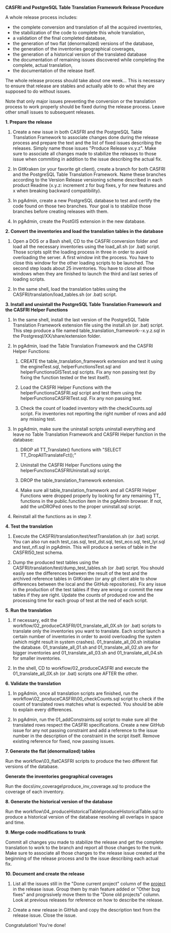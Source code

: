 **CASFRI and PostgreSQL Table Translation Framework Release Procedure**

A whole release process includes:

- the complete conversion and translation of all the acquired inventories,
- the stabilization of the code to complete this whole translation,
- a validation of the final completed database,
- the generation of two flat (denormalized) versions of the database,
- the generation of the inventories geographical coverages,
- the generation of a historical version of the translated database
- the documentation of remaining issues discovered while completing the complete, actual translation,
- the documentation of the release itself.

The whole release process should take about one week... This is necessary to ensure that release are stables and actually able to do what they are supposed to do without issues. 

Note that only major issues preventing the conversion or the translation process to work properly should be fixed during the release process. Leave other small issues to subsequent releases.

**1. Prepare the release**

1. Create a new issue in both CASFRI and the PostgreSQL Table Translation Framework to associate changes done during the release process and prepare the text and the list of fixed issues describing the releases. Simply name those issues "Produce Release vx.y.z". Make sure to associate all changes made to stabilize the releases to those issue when commiting in addition to the issue describing the actual fix.

2. In GitKraken (or your favorite git client), create a branch for both CASFRI and the PostgreSQL Table Translation Framework. Name these branches according to the Version Release versioning scheme described in each product Readme (x.y.z: increment z for bug fixes, y for new features and x when breaking backward compatibility).

3. In pgAdmin, create a new PostgreSQL database to test and certify the code found on those two branches. Your goal is to stabilize those branches before creating releases with them.

4. In pgAdmin, create the PostGIS extension in the new database.

**2. Convert the inventories and load the translation tables in the database**

1. Open a DOS or a Bash shell, CD to the CASFRI conversion folder and load all the necessary inventories using the load_all.sh (or .bat) script. Those scripts split the loading process in three in order to avoid overloading the server. A first window init the process. You have to close this window for the other loading scripts to be launched. The second step loads about 25 inventories. You have to close all those windows when they are finished to launch the third and last series of loading scripts.

2. In the same shell, load the translation tables using the CASFRI/translation/load_tables.sh (or .bat) script.

**3. Install and unsintall the PostgreSQL Table Translation Framework and the CASFRI Helper Functions**

1. In the same shell, install the last version of the PostgreSQL Table Translation Framework extension file using the install.sh (or .bat) script. This step produce a file named table_translation_framework--x.y.z.sql in the Postgresql/XX/share/extension folder.

2. In pgAdmin, load the Table Translation Framework and the CASFRI Helper Functions:

    1. CREATE the table_translation_framework extension and test it using the engineTest.sql, helperFunctionsTest.sql and helperFunctionsGISTest.sql scripts. Fix any non passing test (by fixing the function tested or the test itself).

    2. Load the CASFRI Helper Functions with the helperFunctionsCASFRI.sql script and test them using the helperFunctionsCASFRITest.sql. Fix any non passing test.

    3. Check the count of loaded inventory with the checkCounts.sql script. Fix inventories not reporting the right number of rows and add any missing test.

3. In pgAdmin, make sure the uninstall scripts uninstall everything and leave no Table Translation Framework and CASFRI Helper function in the database:

    1. DROP all TT_Translate() functions with "SELECT TT_DropAllTranslateFct();"

    2. Uninstall the CASFRI Helper Functions using the helperFunctionsCASFRIUninstall.sql script.

    3. DROP the table_translation_framework extension.

    4. Make sure all table_translation_framework and all CASFRI Helper Functions were dropped properly by looking for any remaining TT_ functions in the public.function item in the pgAdmin browser. If not, add the unDROPed ones to the proper uninstall.sql script.

4. Reinstall all the functions as in step 7.

**4. Test the translation**

1. Execute the CASFRI/translation/test/testTranslation.sh (or .bat) script. You can also run each test_cas.sql, test_dst.sql, test_eco.sql, test_lyr.sql and test_nfl.sql in pgAdmin. This will produce a series of table in the CASFRI50_test schema.

2. Dump the produced test tables using the CASFRI/translation/test/dump_test_tables.sh (or .bat) script. You should easily see the differences between the result of the test and the archived reference tables in GitKraken (or any git client able to show differences between the local and the GitHub repositories). Fix any issue in the production of the test tables if they are wrong or commit the new tables if they are right. Update the counts of produced row and the processing time for each group of test at the ned of each script.

**5. Run the translation**

1. If necessary, edit the workflow/02_produceCASFRI/01_translate_all_0X.sh (or .bat) scripts to translate only the inventories you want to translate. Each script launch a certain number of inventories in order to avoid overloading the system (which might result in system crashes). 01_translate_all_00.sh initialise the database. 01_translate_all_01.sh and 01_translate_all_02.sh are for bigger inventories and 01_translate_all_03.sh and 01_translate_all_04.sh for smaller inventories.

2. In the shell, CD to workflow/02_produceCASFRI and execute the 01_translate_all_0X.sh (or .bat) scripts one AFTER the other.

**6. Validate the translation**

1. In pgAdmin, once all translation scripts are finished, run the workflow\02_produceCASFRI\00_checkCounts.sql script to check if the count of translated rows matches what is expected. You should be able to explain every differences.

2. In pgAdmin, run the 01_addConstraints.sql script to make sure all the translated rows respect the CASFRI specifications. Create a new GitHub issue for any not passing constraint and add a reference to the issue number in the description of the constraint in the script itself. Remove existing reference for fixed, now passing issues.

**7. Generate the flat (denormalized) tables**

Run the workflow\03_flatCASFRI scripts to produce the two different flat versions of the database.

**Generate the inventories geographical coverages**

Run the docs\inv_coverage\produce_inv_coverage.sql to produce the coverage of each inventory.

**8. Generate the historical version of the database**

Run the workflow\04_produceHistoricalTable\produceHistoricalTable.sql to produce a historical version of the database resolving all overlaps in space and time.

**9. Merge code modifications to trunk**

Commit all changes you made to stabilize the release and get the complete translation to work to the branch and report all those changes to the trunk. Make sure to associate all those changes to the release issue created at the beginning of the release process and to the issue describing each actual fix.

**10. Document and create the release**

1. List all the issues still in the "Done current project" column of the [project](https://github.com/edwardsmarc/CASFRI/projects) in the release issue. Group them by main feature added or "Other bug fixes" and progrssively move them to the "Done old projects" column. Look at previous releases for reference on how to describe the release.

2. Create a new release in GitHub and copy the description text from the release issue. Close the issue.

Congratulation! You're done!
